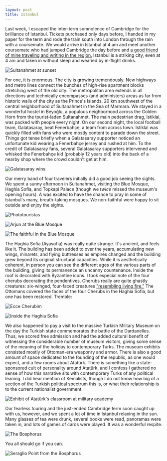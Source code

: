 ```yaml
---
layout: post
title: Istanbul
---
```


Last week, I escaped the inter-term somnolence of Cambridge for the brilliance of Istanbul. Tickets purchased only days before, I handed in my paper for the term and rode the train south into London through the rain with a coursemate. We would arrive in Istanbul at 4 am and meet another coursemate who had jumped Cambridge the day before and [a good friend of mine traveling and writing in the region.](http://adelicatething.tumblr.com/) Istanbul is a striking city, even at 4 am and taken in without sleep and wearied by in-flight drinks. 

![Sultanahmet at sunset](/img/posts/istanbul3.jpg)

For one, it is enormous. The city is growing tremendously. New highways and metro lines connect the bunches of high-rise apartment blocks stretching west of the old city. The metropolitan area extends in all directions and technically encompasses (and administers) areas as far from historic walls of the city as the Prince's Islands, 20 km southwest of the central neighborhood of Sultanahmet in the Sea of Marmara. We stayed in a wonderful hostel in Beyoğlu, a populous neighborhood across the Golden Horn from the tourist-laden Sultanahmet. The main pedestrian drag, Istiklal, was packed with people every night. On our second night, the local football team, Galatasaray, beat Fenerbahçe, a team from across town. Istiklal was quickly filled with fans who were mostly content to parade down the street. Things got tense briefly when a Galatasaray supporter noticed an unfortunate kid wearing a Fenerbahçe jersey and rushed at him. To the credit of Galatasaray fans, several Galatasaray supporters intervened and whisked the Fenerbahçe kid (probably 12 years old) into the back of a nearby shop where the crowd couldn't get at him. 

![Galatasaray wins](/img/posts/istanbul9.jpg)

Our merry band of four travelers initially did a good job seeing the sights. We spent a sunny afternoon in Sultanahmet, visiting the Blue Mosque, Haghia Sofia, and Topkapi Palace (though we _twice_ missed the museum's opening hours). A was excited to have the chance to pray in some of Istanbul's many, breath-taking mosques. We non-faithful were happy to sit outside and enjoy the sights.

![Phototouristas](/img/posts/istanbul10.jpg)

![Arjun at the Blue Mosque](/img/posts/istanbul4.jpg)

![The faithful in the Blue Mosque](/img/posts/istanbul11.jpg)

The Haghia Sofia (Ayasofia) was really quite strange. It's ancient, and feels like it. The building has been added to over the years, accumulating new wings, minarets, and flying buttresses as empires changed and the building grew beyond its original structural capacities. While it is aesthetically coherent, in person you can see the different ages of the various parts of the building, giving its permanence an uncanny countenance. Inside the roof is decorated with Byzantine icons. I took especial note of the four cherubs decorating the pendentives. Cherubs really are quite ghastly creatures: six-winged, four-faced creatures ["resembling living fire."](http://www.biblegateway.com/passage/?search=Ezekiel%201:13&version=NIV) The Ottomans covered the faces of the four Cherubs in the Haghia Sofia, but one has been restored. Tremble:

![Ecce Cherubim](/img/posts/istanbul1.jpg)

![Inside the Haghia Sofia](/img/posts/istanbul2.jpg)

We also happened to pay a visit to the massive Turkish Military Museum on the day the Turkish state commemorates the battle of the Dardanelles. Thus, we scored free admission and had the added cultural benefit of witnessing the considerable number of museum visitors, giving some sense of the meaning of the holiday to contemporary Turks. The museum exhibits consisted mostly of Ottoman-era weaponry and armor. There is also a good amount of space dedicated to the founding of the republic, as one would expect, and a few rooms about Atatürk. There is something like a state-sponsored cult of personality around Atatürk, and I confess I gathered no sense of how this narrative sits with contemporary Turks of any political leaning. I did hear mention of Kemalists, though I do not know how big of a section of the Turkish political spectrum this is, or what their relationship is to the current nationalist government.

![Exhibit of Atatürk's classroom at military academy](/img/posts/istanbul8.jpg)

Our fearless touring and the just-ended Cambridge term soon caught up with us, however, and we spent a lot of time in Istanbul relaxing in the sun. Many glasses of tea were drunk, several books were read, panoramas were taken in, and lots of games of cards were played. It was a wonderful respite.

![The Bosphorus](/img/posts/istanbul6.jpg)

You all should go if you can.

![Seraglio Point from the Bosphorus](/img/posts/istanbul5.jpg)


